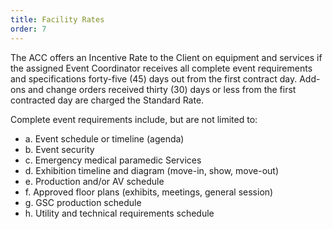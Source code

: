 ```yaml
---
title: Facility Rates
order: 7
---
```


The ACC offers an Incentive Rate to the Client on equipment and services if the assigned Event Coordinator receives all complete event requirements and specifications forty-five (45) days out from the first contract day. Add-ons and change orders received thirty (30) days or less from the first contracted day are charged the Standard Rate.

Complete event requirements include, but are not limited to:

- a. Event schedule or timeline (agenda)
- b. Event security
- c. Emergency medical paramedic Services
- d. Exhibition timeline and diagram (move-in, show, move-out)
- e. Production and/or AV schedule
- f. Approved floor plans (exhibits, meetings, general session)
- g. GSC production schedule
- h. Utility and technical requirements schedule

